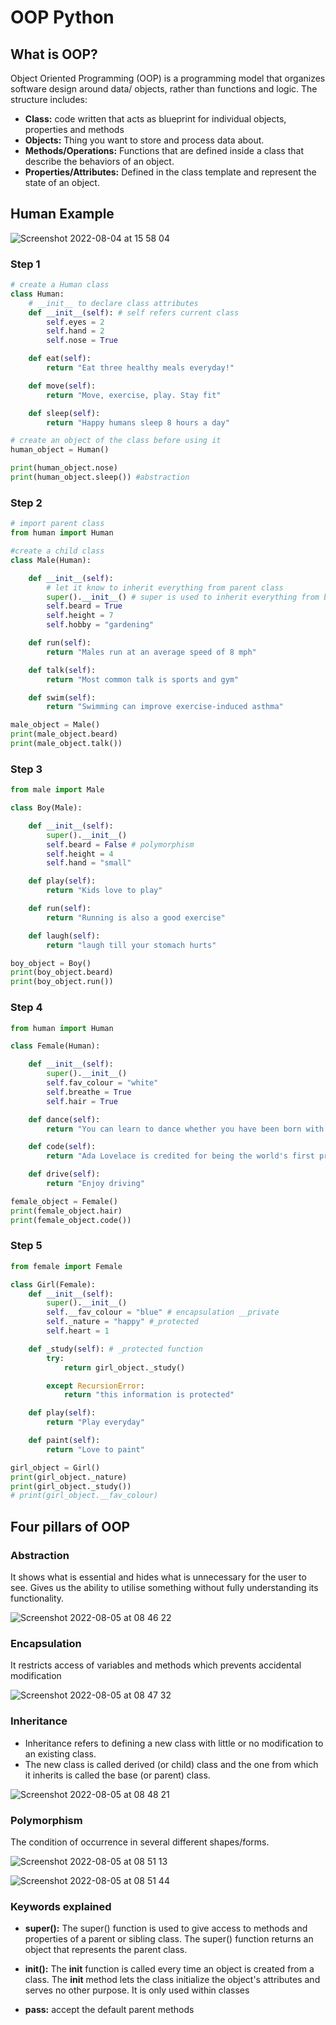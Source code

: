 # OOP Python

## What is OOP?

Object Oriented Programming (OOP) is a programming model that organizes software design around data/ objects, rather than functions and logic. The structure includes:

- **Class:** code written that acts as blueprint for individual objects, properties and methods 
- **Objects:** Thing you want to store and process data about.
- **Methods/Operations:** Functions that are defined inside a class that describe the behaviors of an object.​
- **Properties/Attributes:**  Defined in the class template and represent the state of an object.

## Human Example

![Screenshot 2022-08-04 at 15 58 04](https://user-images.githubusercontent.com/102330725/182879693-8e591da7-6a7d-4d0b-8235-c822298cc213.png)

### Step 1
```python
# create a Human class
class Human:
    # __init__ to declare class attributes
    def __init__(self): # self refers current class
        self.eyes = 2
        self.hand = 2
        self.nose = True

    def eat(self):
        return "Eat three healthy meals everyday!"

    def move(self):
        return "Move, exercise, play. Stay fit"

    def sleep(self):
        return "Happy humans sleep 8 hours a day"

# create an object of the class before using it
human_object = Human()

print(human_object.nose)
print(human_object.sleep()) #abstraction
```

### Step 2
```python
# import parent class
from human import Human

#create a child class
class Male(Human):

    def __init__(self):
        # let it know to inherit everything from parent class
        super().__init__() # super is used to inherit everything from base class
        self.beard = True
        self.height = 7
        self.hobby = "gardening"

    def run(self):
        return "Males run at an average speed of 8 mph"

    def talk(self):
        return "Most common talk is sports and gym"

    def swim(self):
        return "Swimming can improve exercise-induced asthma"

male_object = Male()
print(male_object.beard)
print(male_object.talk())
```

### Step 3

```python
from male import Male

class Boy(Male):

    def __init__(self):
        super().__init__()
        self.beard = False # polymorphism
        self.height = 4
        self.hand = "small"

    def play(self):
        return "Kids love to play"

    def run(self):
        return "Running is also a good exercise"

    def laugh(self):
        return "laugh till your stomach hurts"

boy_object = Boy()
print(boy_object.beard)
print(boy_object.run())
```

### Step 4

```python
from human import Human

class Female(Human):

    def __init__(self):
        super().__init__()
        self.fav_colour = "white"
        self.breathe = True
        self.hair = True

    def dance(self):
        return "You can learn to dance whether you have been born with natural talent or not."

    def code(self):
        return "Ada Lovelace is credited for being the world's first programmer"

    def drive(self):
        return "Enjoy driving"

female_object = Female()
print(female_object.hair)
print(female_object.code())
```

### Step 5

```python
from female import Female

class Girl(Female):
    def __init__(self):
        super().__init__()
        self.__fav_colour = "blue" # encapsulation __private
        self._nature = "happy" #_protected
        self.heart = 1

    def _study(self): # _protected function
        try:
            return girl_object._study()

        except RecursionError:
            return "this information is protected"

    def play(self):
        return "Play everyday"

    def paint(self):
        return "Love to paint"

girl_object = Girl()
print(girl_object._nature)
print(girl_object._study())
# print(girl_object.__fav_colour)
```

## Four pillars of OOP

### Abstraction

It shows what is essential and hides what is unnecessary for the user to see. Gives us the ability to utilise something without fully understanding its functionality. 

![Screenshot 2022-08-05 at 08 46 22](https://user-images.githubusercontent.com/102330725/183028406-7e7dc9c2-6181-4266-a33e-3cd332334891.png)

### Encapsulation

It restricts access of variables and methods which prevents accidental modification

![Screenshot 2022-08-05 at 08 47 32](https://user-images.githubusercontent.com/102330725/183028668-00d9ad4c-34d4-430a-abb2-c101ece1403d.png)

### Inheritance

- Inheritance refers to defining a new class with little or no modification to an existing class.
- The new class is called derived (or child) class and the one from which it inherits is called the base (or parent) class.
 
![Screenshot 2022-08-05 at 08 48 21](https://user-images.githubusercontent.com/102330725/183028831-df568ae7-5eef-4cc7-b4a6-8642b491257e.png)

### Polymorphism

The condition of occurrence in several different shapes/forms.


![Screenshot 2022-08-05 at 08 51 13](https://user-images.githubusercontent.com/102330725/183029320-6dd2b569-99c1-4fdd-bc7e-4bf3d203fb11.png)


![Screenshot 2022-08-05 at 08 51 44](https://user-images.githubusercontent.com/102330725/183029400-ebdc3ea9-1908-42ca-bf87-c2366b686a13.png)

### Keywords explained

- **super():** The super() function is used to give access to methods and properties of a parent or sibling class. The super() function returns an object that represents the parent class.

- **init():** The __init__ function is called every time an object is created from a class. The __init__ method lets the class initialize the object's attributes and serves no other purpose. It is only used within classes

- **pass:** accept the default parent methods
